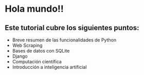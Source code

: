 # Hola mundo!!
## Este tutorial cubre los siguientes puntos:
- Breve resumen de las funcionalidades de Python
- Web Scraping 
- Bases de datos con SQLite
- Django
- Computación científica
- Introducción a inteligencia artificial
